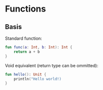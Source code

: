 # Functions
## Basis

Standard function:
```kotlin
fun func(a: Int, b: Int): Int {
    return a + b
}
```

Void equivalent (return type can be ommitted):
```kotlin
fun hello(): Unit {
    println("Hello world!)
}
```
